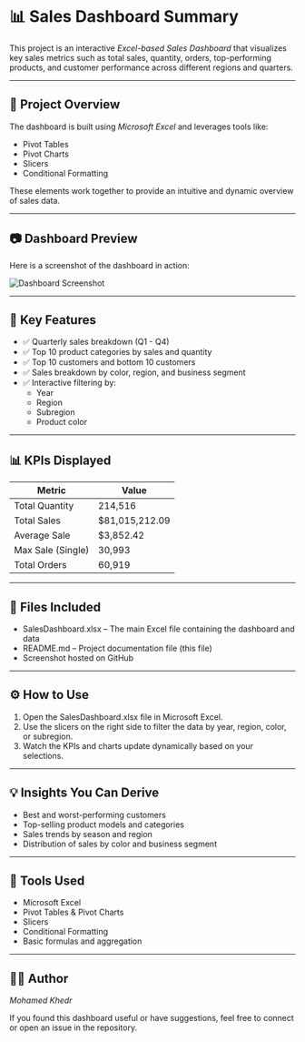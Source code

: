 # 📊 Sales Dashboard Summary

This project is an interactive *Excel-based Sales Dashboard* that visualizes key sales metrics such as total sales, quantity, orders, top-performing products, and customer performance across different regions and quarters.

---

## 📁 Project Overview

The dashboard is built using *Microsoft Excel* and leverages tools like:

- Pivot Tables
- Pivot Charts
- Slicers
- Conditional Formatting

These elements work together to provide an intuitive and dynamic overview of sales data.

---

## 📷 Dashboard Preview

Here is a screenshot of the dashboard in action:

![Dashboard Screenshot](https://github.com/Mokhedr129/Sales-Dashboard/assets/79454870/e06dc8f5-172a-4747-b65f-84b1ebce4ac6)

---

## 📌 Key Features

- ✅ Quarterly sales breakdown (Q1 - Q4)
- ✅ Top 10 product categories by sales and quantity
- ✅ Top 10 customers and bottom 10 customers
- ✅ Sales breakdown by color, region, and business segment
- ✅ Interactive filtering by:
  - Year
  - Region
  - Subregion
  - Product color

---

## 📊 KPIs Displayed

| Metric             | Value           |
|--------------------|------------------|
| Total Quantity     | 214,516          |
| Total Sales        | $81,015,212.09   |
| Average Sale       | $3,852.42        |
| Max Sale (Single)  | 30,993           |
| Total Orders       | 60,919           |

---

## 📂 Files Included

- SalesDashboard.xlsx – The main Excel file containing the dashboard and data
- README.md – Project documentation file (this file)
- Screenshot hosted on GitHub

---

## ⚙ How to Use

1. Open the SalesDashboard.xlsx file in Microsoft Excel.
2. Use the slicers on the right side to filter the data by year, region, color, or subregion.
3. Watch the KPIs and charts update dynamically based on your selections.

---

## 💡 Insights You Can Derive

- Best and worst-performing customers
- Top-selling product models and categories
- Sales trends by season and region
- Distribution of sales by color and business segment

---

## 🧰 Tools Used

- Microsoft Excel
- Pivot Tables & Pivot Charts
- Slicers
- Conditional Formatting
- Basic formulas and aggregation

---

## 👨‍💻 Author

*Mohamed Khedr*

If you found this dashboard useful or have suggestions, feel free to connect or open an issue in the repository.
